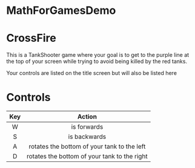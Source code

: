 # MathForGamesDemo


# CrossFire
This is a TankShooter game where your goal is to get to the purple line at the top of your screen while trying to avoid being killed by the red tanks. 

Your controls are listed on the title screen but will also be listed here

# Controls
|Key|Action|
|:---:|:---:|
|W|is forwards|
|S|is backwards|
|A| rotates the bottom of your tank to the left|
|D| rotates the bottom of your tank to the right|
